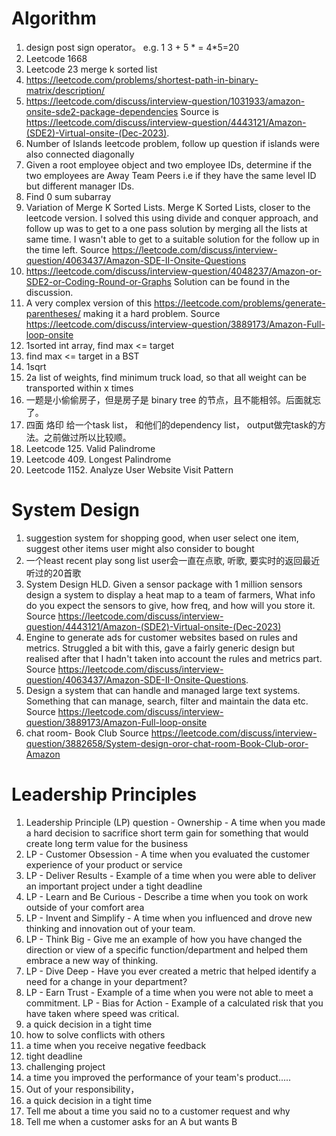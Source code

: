 # Algorithm
1. design post sign operator。 e.g. 1 3 + 5 * = 4*5=20
2. Leetcode 1668
3. Leetcode 23 merge k sorted list
1. https://leetcode.com/problems/shortest-path-in-binary-matrix/description/
2. https://leetcode.com/discuss/interview-question/1031933/amazon-onsite-sde2-package-dependencies 
 Source is https://leetcode.com/discuss/interview-question/4443121/Amazon-(SDE2)-Virtual-onsite-(Dec-2023).
3. Number of Islands leetcode problem, follow up question if islands were also connected diagonally
4. Given a root employee object and two employee IDs, determine if the two employees are Away Team Peers i.e if they have the same level ID but different manager IDs.
5. Find 0 sum subarray
6. Variation of Merge K Sorted Lists. Merge K Sorted Lists, closer to the leetcode version. I solved this using divide and conquer approach, and follow up was to get to a one pass solution by merging all the lists at same time. I wasn't able to get to a suitable solution for the follow up in the time left.
  Source https://leetcode.com/discuss/interview-question/4063437/Amazon-SDE-II-Onsite-Questions
7. https://leetcode.com/discuss/interview-question/4048237/Amazon-or-SDE2-or-Coding-Round-or-Graphs
  Solution can be found in the discussion.
8. A very complex version of this https://leetcode.com/problems/generate-parentheses/ making it a hard problem.
   Source https://leetcode.com/discuss/interview-question/3889173/Amazon-Full-loop-onsite
1. 1sorted int array, find max <= target
1. find max <= target in a BST
1. 1sqrt
1. 2a list of weights, find minimum truck load, so that all weight can be transported within x times
2. 一题是小偷偷房子，但是房子是 binary tree 的节点，且不能相邻。后面就忘了。  
1. 四面 烙印 给一个task list， 和他们的dependency list， output做完task的方法。之前做过所以比较顺。
2. Leetcode 125. Valid Palindrome
3. Leetcode 409. Longest Palindrome
4. Leetcode 1152. Analyze User Website Visit Pattern

# System Design
1. suggestion system for shopping good, when user select one item, suggest other items user might also consider to bought
2. 一个least recent play song list user会一直在点歌, 听歌, 要实时的返回最近听过的20首歌
1. System Design HLD. Given a sensor package with 1 million sensors design a system to display a heat map to a team of farmers, What info do you expect the sensors to give, how freq, and how will you store it.
   Source https://leetcode.com/discuss/interview-question/4443121/Amazon-(SDE2)-Virtual-onsite-(Dec-2023)
1.  Engine to generate ads for customer websites based on rules and metrics. Struggled a bit with this, gave a fairly generic design but realised after that I hadn't taken into account the rules and metrics part.
   Source https://leetcode.com/discuss/interview-question/4063437/Amazon-SDE-II-Onsite-Questions.
1. Design a system that can handle and managed large text systems. Something that can manage, search, filter and maintain the data etc.
 Source https://leetcode.com/discuss/interview-question/3889173/Amazon-Full-loop-onsite
1. chat room- Book Club
   Source https://leetcode.com/discuss/interview-question/3882658/System-design-oror-chat-room-Book-Club-oror-Amazon

# Leadership Principles
1. Leadership Principle (LP) question - Ownership - A time when you made a hard decision to sacrifice short term gain for something that would create long term value for the business
3. LP - Customer Obsession - A time when you evaluated the customer experience of your product or service
4. LP - Deliver Results - Example of a time when you were able to deliver an important project under a tight deadline
5. LP - Learn and Be Curious - Describe a time when you took on work outside of your comfort area
6. LP - Invent and Simplify - A time when you influenced and drove new thinking and innovation out of your team.
7. LP - Think Big - Give me an example of how you have changed the direction or view of a specific function/department and helped them embrace a new way of thinking.
8. LP - Dive Deep - Have you ever created a metric that helped identify a need for a change in your department?
9. LP - Earn Trust - Example of a time when you were not able to meet a commitment.
LP - Bias for Action - Example of a calculated risk that you have taken where speed was critical.
1. a quick decision in a tight time
2. how to solve conflicts with others
3. a time when you receive negative feedback
4. tight deadline
5. challenging project
1. a time you improved the performance of your team's product.....
2.  Out of your responsibility，
3.  a quick decision in a tight time
4.  Tell me about a time you said no to a customer request and why
1. Tell me when a customer asks f‍‌‌‌‍‌‌‍‌‍‍‍‍‍‌‌‌‌‌‍‌or an A but wants B
